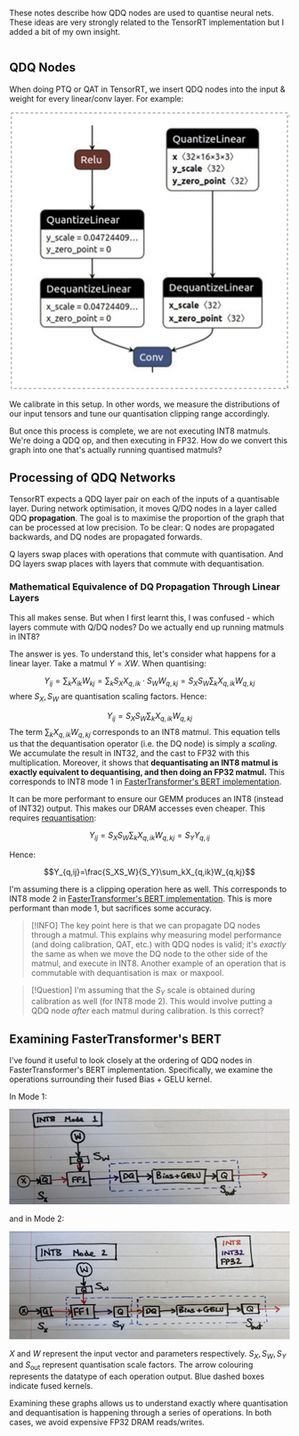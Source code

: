 These notes describe how QDQ nodes are used to quantise neural nets. These ideas are very strongly related to the TensorRT implementation but I added a bit of my own insight.
```toc
```

## QDQ Nodes
When doing PTQ or QAT in TensorRT, we insert QDQ nodes into the input & weight for every linear/conv layer. For example:

![](_attachments/Screenshot%202022-11-16%20at%2013.37.18.png)

We calibrate in this setup. In other words, we measure the distributions of our input tensors and tune our quantisation clipping range accordingly.

But once this process is complete, we are not executing INT8 matmuls. We're doing a QDQ op, and then executing in FP32. How do we convert this graph into one that's actually running quantised matmuls?

## Processing of QDQ Networks
TensorRT expects a QDQ layer pair on each of the inputs of a quantisable layer. During network optimisation, it moves Q/DQ nodes in a layer called QDQ **propagation**. The goal is to maximise the proportion of the graph that can be processed at low precision.
To be clear: Q nodes are propagated backwards, and DQ nodes are propagated forwards.

Q layers swap places with operations that commute with quantisation. And DQ layers swap places with layers that commute with dequantisation.

### Mathematical Equivalence of DQ Propagation Through Linear Layers

This all makes sense. But when I first learnt this, I was confused - which layers commute  with Q/DQ nodes? Do we actually end up running matmuls in INT8?

The answer is yes. To understand this, let's consider what happens for a linear layer. Take a matmul $Y=XW$. When quantising:

$$Y_{ij}=\sum_kX_{ik}W_{kj} =\sum_kS_XX_{q,ik}\cdot S_WW_{q,kj} = S_XS_W\sum_kX_{q,ik}W_{q,kj}$$
where $S_X, S_W$ are quantisation scaling factors. Hence:

$$Y_{ij}=S_XS_W\sum_kX_{q,ik}W_{q,kj}$$
The term $\sum_kX_{q,ik}W_{q,kj}$ corresponds to an INT8 matmul. This equation tells us that the dequantisation operator (i.e. the DQ node) is simply a *scaling*. We accumulate the result in INT32, and the cast to FP32 with this multiplication. Moreover, it shows that **dequantisating an INT8 matmul is exactly equivalent to dequantising, and then doing an FP32 matmul.**
This corresponds to INT8 mode 1 in [FasterTransformer's BERT implementation](https://github.com/NVIDIA/FasterTransformer/blob/main/docs/bert_guide.md#model-architecture).

It can be more performant to ensure our GEMM produces an INT8 (instead of INT32) output. This makes our DRAM accesses even cheaper.
This requires [requantisation](A%20More%20Practical%20Perspective.md#^b632b5):

$$Y_{ij}=S_XS_W\sum_kX_{q,ik}W_{q,kj}=S_YY_{q,ij}$$

Hence:

$$Y_{q,ij}=\frac{S_XS_W}{S_Y}\sum_kX_{q,ik}W_{q,kj}$$

I'm assuming there is a clipping operation here as well. This corresponds to INT8 mode 2 in [FasterTransformer's BERT implementation](https://github.com/NVIDIA/FasterTransformer/blob/main/docs/bert_guide.md#model-architecture). This is more performant than mode 1, but sacrifices some accuracy.

> [!INFO]
> The key point here is that we can propagate DQ nodes through a matmul. This explains why measuring model performance (and doing calibration, QAT, etc.) with QDQ nodes is valid; it's *exactly* the same as when we move the DQ node to the other side of the matmul, and execute in INT8.
> Another example of an operation that is commutable with dequantisation is $\max$ or $\textrm{maxpool}$.

> [!Question]
> I'm assuming that the $S_Y$ scale is obtained during calibration as well (for INT8 mode 2). This would involve putting a QDQ node *after* each matmul during calibration. Is this correct?

## Examining FasterTransformer's BERT
I've found it useful to look closely at the ordering of QDQ nodes in FasterTransformer's BERT implementation. Specifically, we examine the operations surrounding their fused Bias + GELU kernel.

In Mode 1:

![](_attachments/Screenshot%202022-11-16%20at%2014.05.04.png)

and in Mode 2:

![](_attachments/Screenshot%202022-11-16%20at%2014.04.47.png)

$X$ and $W$ represent the input vector and parameters respectively. $S_X, S_W, S_Y$ and $S_{\textrm{out}}$ represent quantisation scale factors. The arrow colouring represents the datatype of each operation output. Blue dashed boxes indicate fused kernels.

Examining these graphs allows us to understand exactly where quantisation and dequantisation is happening through a series of operations. In both cases, we avoid expensive FP32 DRAM reads/writes.